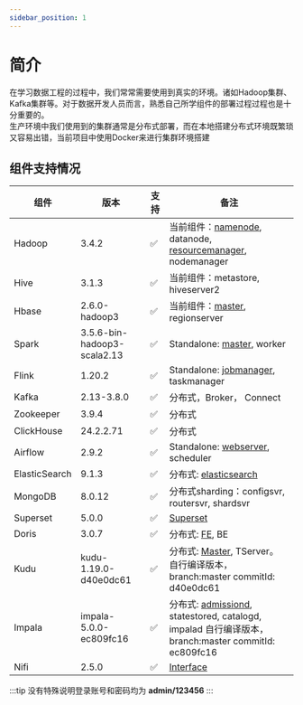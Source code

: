 ```yaml
---
sidebar_position: 1
---
```


# 简介

在学习数据工程的过程中，我们常常需要使用到真实的环境。诸如Hadoop集群、Kafka集群等。对于数据开发人员而言，熟悉自己所学组件的部署过程过程也是十分重要的。  
生产环境中我们使用到的集群通常是分布式部署，而在本地搭建分布式环境既繁琐又容易出错，当前项目中使用Docker来进行集群环境搭建

## 组件支持情况

| 组件            | 版本                          | 支持 | 备注                                                                                                            |
|---------------|-----------------------------|----|---------------------------------------------------------------------------------------------------------------|
| Hadoop        | 3.4.2                       | ✅  | 当前组件：[namenode](http://hd1:50070), datanode, [resourcemanager](http://hd1:8088), nodemanager                  |
| Hive          | 3.1.3                       | ✅  | 当前组件：metastore, hiveserver2                                                                                   |
| Hbase         | 2.6.0-hadoop3               | ✅  | 当前组件：[master](http://hd1:16010/), regionserver                                                                |
| Spark         | 3.5.6-bin-hadoop3-scala2.13 | ✅  | Standalone: [master](http://hd1:8001), worker                                                                 |
| Flink         | 1.20.2                      | ✅  | Standalone: [jobmanager](http://hd1:8081), taskmanager                                                        |
| Kafka         | 2.13-3.8.0                  | ✅  | 分布式，Broker， Connect                                                                                           |
| Zookeeper     | 3.9.4                       | ✅  | 分布式                                                                                                           |
| ClickHouse    | 24.2.2.71                   | ✅  | 分布式                                                                                                           |
| Airflow       | 2.9.2                       | ✅  | Standalone: [webserver](http://hd1:7000), scheduler                                                           |
| ElasticSearch | 9.1.3                       | ✅  | 分布式: [elasticsearch](http://hd1:9200/)                                                                        |
| MongoDB       | 8.0.12                      | ✅  | 分布式sharding：configsvr, routersvr, shardsvr                                                                    |
| Superset      | 5.0.0                       | ✅  | [Superset](http://hd1:7100/)                                                                                  |
| Doris         | 3.0.7                       | ✅  | 分布式: [FE](http://hd1:8030/), BE                                                                               |
| Kudu          | kudu-1.19.0-d40e0dc61       | ✅  | 分布式: [Master](http://hd1:8051/), TServer。 自行编译版本，branch:master commitId: d40e0dc61                            |
| Impala        | impala-5.0.0-ec809fc16      | ✅  | 分布式: [admissiond](http://hd1:25000/), statestored, catalogd, impalad 自行编译版本，branch:master commitId: ec809fc16 |
| Nifi          | 2.5.0                       | ✅  | [Interface](http://hd1:8443/)                                                                                 |

:::tip
没有特殊说明登录账号和密码均为 **admin/123456**
:::
